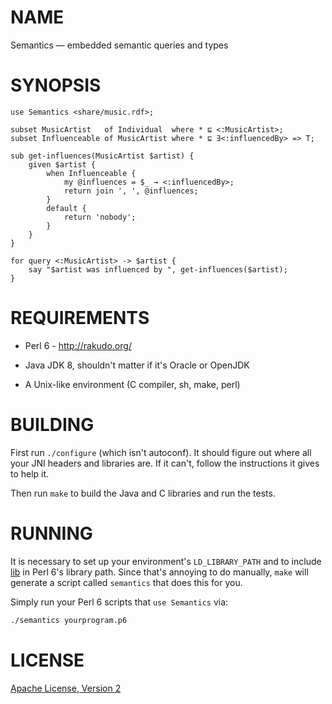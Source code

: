 # NAME

Semantics — embedded semantic queries and types


# SYNOPSIS

```perl6
use Semantics <share/music.rdf>;

subset MusicArtist   of Individual  where * ⊑ <:MusicArtist>;
subset Influenceable of MusicArtist where * ⊑ ∃<:influencedBy> => T;

sub get-influences(MusicArtist $artist) {
    given $artist {
        when Influenceable {
            my @influences = $_ → <:influencedBy>;
            return join ', ', @influences;
        }
        default {
            return 'nobody';
        }
    }
}

for query <:MusicArtist> -> $artist {
    say "$artist was influenced by ", get-influences($artist);
}
```


# REQUIREMENTS

* Perl 6 - <http://rakudo.org/>

* Java JDK 8, shouldn't matter if it's Oracle or OpenJDK

* A Unix-like environment (C compiler, sh, make, perl)


# BUILDING

First run `./configure` (which isn't autoconf). It should figure out where all
your JNI headers and libraries are. If it can't, follow the instructions it
gives to help it.

Then run `make` to build the Java and C libraries and run the tests.


# RUNNING

It is necessary to set up your environment's `LD_LIBRARY_PATH` and to include
[lib](lib) in Perl 6's library path. Since that's annoying to do manually,
`make` will generate a script called `semantics` that does this for you.

Simply run your Perl 6 scripts that `use Semantics` via:

```sh
./semantics yourprogram.p6
```


# LICENSE

[Apache License, Version 2](LICENSE)
